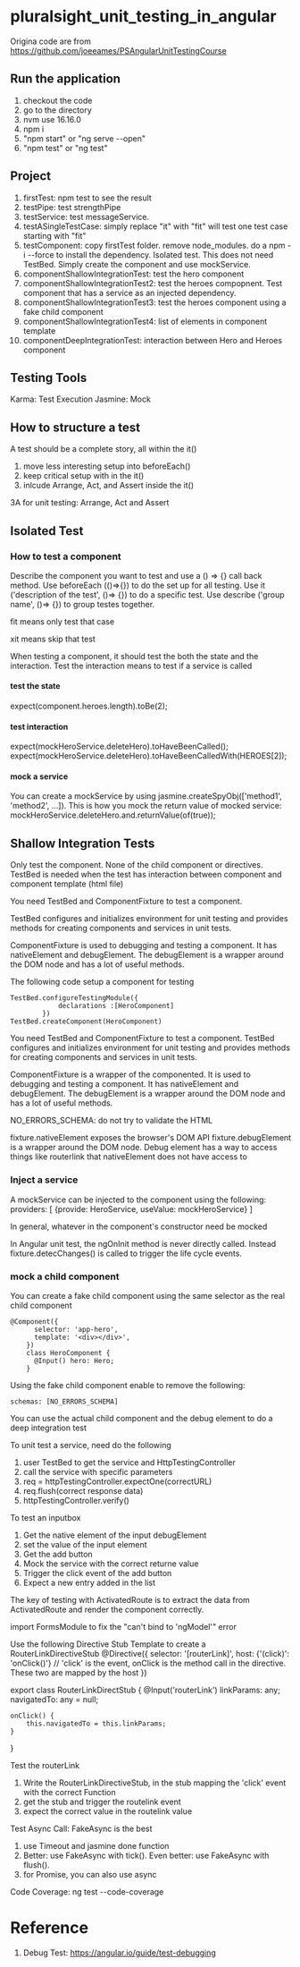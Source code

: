 # pluralsight_unit_testing_in_angular
Origina code are from https://github.com/joeeames/PSAngularUnitTestingCourse

## Run the application
1. checkout the code
2. go to the directory
3. nvm use 16.16.0
4. npm i
5. "npm start" or "ng serve --open"
6. "npm test" or "ng test"

## Project
1. firstTest: npm test to see the result
2. testPipe: test strengthPipe
3. testService: test messageService.
4. testASingleTestCase: simply replace "it" with "fit" will test one test case starting with "fit"
5. testComponent: copy firstTest folder. remove node_modules. do a npm -i --force to install the dependency. Isolated test. This does not need TestBed. Simply create the component and use mockService.
6. componentShallowIntegrationTest: test the hero component
7. componentShallowIntegrationTest2: test the heroes compopnent. Test component that has a service as an injected dependency.
8. componentShallowIntegrationTest3: test the heroes component using a fake child component
9. componentShallowIntegrationTest4: list of elements in component template
10. componentDeepIntegrationTest: interaction between Hero and Heroes component


## Testing Tools
Karma: Test Execution
Jasmine: Mock

## How to structure a test
A test should be a complete story, all within the it()
1. move less interesting setup into beforeEach()
2. keep critical setup with in the it()
3. inlcude Arrange, Act, and Assert inside the it()

3A for unit testing: Arrange, Act and Assert

## Isolated Test
### How to test a component
Describe the component you want to test and use a () => {} call back method.
Use beforeEach (()=>{}) to do the set up for all testing.
Use it ('description of the test', ()=> {}) to do a specific test. 
Use describe ('group name', ()=> {}) to group testes together. 

fit means only test that case

xit means skip that test

When testing a component, it should test the both the state and the interaction. Test the interaction means to test if a service is called

#### test the state
expect(component.heroes.length).toBe(2);

#### test interaction
expect(mockHeroService.deleteHero).toHaveBeenCalled();
expect(mockHeroService.deleteHero).toHaveBeenCalledWith(HEROES[2]);

#### mock a service
You can create a mockService by using jasmine.createSpyObj(['method1', 'method2', ...]).
This is how you mock the return value of mocked service:
mockHeroService.deleteHero.and.returnValue(of(true));

## Shallow Integration Tests
Only test the component. None of the child component or directives. TestBed is needed when the test has interaction between component and component template (html file)

You need TestBed and ComponentFixture to test a component.

TestBed configures and initializes environment for unit testing and provides methods for creating components and services in unit tests.

ComponentFixture is used to debugging and testing a component. It has nativeElement and debugElement. The debugElement is a wrapper around the DOM node and has a lot of useful methods.

The following code setup a component for testing

```
TestBed.configureTestingModule({
            declarations :[HeroComponent]
        })
TestBed.createComponent(HeroComponent)
```

You need TestBed and ComponentFixture to test a component.
TestBed configures and initializes environment for unit testing and provides methods for creating components and services in unit tests.

ComponentFixture is a wrapper of the componented. It is used to debugging and testing a component. It has nativeElement and debugElement. The debugElement is a wrapper around the DOM node and has a lot of useful methods.

NO_ERRORS_SCHEMA: do not try to validate the HTML

fixture.nativeElement exposes the browser's DOM API
fixture.debugElement is a wrapper around the DOM node. Debug element has a way to access things like routerlink that nativeElement does not have access to

### Inject a service
A mockService can be injected to the component using the following:
providers: [
    {provide: HeroService, useValue: mockHeroService}
]

In general, whatever in the component's constructor need be mocked

In Angular unit test, the ngOnInit method is never directly called. Instead fixture.detecChanges() is called to trigger the life cycle events.

### mock a child component
You can create a fake child component using the same selector as the real child component

```
@Component({
      selector: 'app-hero',
      template: '<div></div>',
    })
    class HeroComponent {
      @Input() hero: Hero;
    }
```
Using the fake child component enable to remove the following:
```
schemas: [NO_ERRORS_SCHEMA]
```

You can use the actual child component and the debug element to do a deep integration test

To unit test a service, need do the following
1) user TestBed to get the service and HttpTestingController
2) call the service with specific parameters
3) req = httpTestingController.expectOne(correctURL)
4) req.flush(correct response data)
5) httpTestingController.verify()

To test an inputbox
1) Get the native element of the input debugElement
2) set the value of the input element
3) Get the add button
4) Mock the service with the correct returne value
5) Trigger the click event of the add button
6) Expect a new entry added in the list 

The key of testing with ActivatedRoute is to extract the data from ActivatedRoute and render the component correctly. 

import FormsModule to fix the "can't bind to 'ngModel'" error

Use the following Directive Stub Template to create a RouterLinkDirectiveStub
@Directive({
    selector: '[routerLink]',
    host: {'(click)': 'onClick()'}
    // 'click' is the event, onClick is the method call in the directive. These two are mapped by the host
})

export class RouterLinkDirectStub {
    @Input('routerLink') linkParams: any;
    navigatedTo: any = null;

    onClick() {
        this.navigatedTo = this.linkParams;
    }
}

Test the routerLink
1) Write the RouterLinkDirectiveStub, in the stub mapping the 'click' event with the correct Function
2) get the stub and trigger the routelink event
3) expect the correct value in the routelink value

Test Async Call: FakeAsync is the best
1) use Timeout and jasmine done function
2) Better: use FakeAsync with tick(). Even better: use FakeAsync with flush(). 
3) for Promise, you can also use async 

Code Coverage: ng test --code-coverage

# Reference
1. Debug Test: https://angular.io/guide/test-debugging
